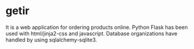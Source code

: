 # getir
It is a web application for ordering products online.
Python Flask has been used with html/jinja2-css and javascript.
Database organizations have handled by using sqlalchemy-sqlite3.
